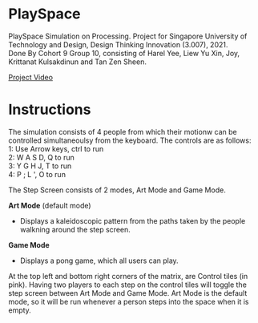# PlaySpace
PlaySpace Simulation on Processing. Project for Singapore University of Technology and Design, Design Thinking Innovation (3.007), 2021.  
Done By Cohort 9 Group 10, consisting of Harel Yee, Liew Yu Xin, Joy, Krittanat Kulsakdinun and Tan Zen Sheen. 

[Project Video](https://www.youtube.com/watch?v=OIolfgjjPrU)

# Instructions

The simulation consists of 4 people from which their motionw can be controlled simultaneoulsy from the keyboard.
The controls are as follows:  
1: Use Arrow keys, ctrl to run  
2: W A S D, Q to run  
3: Y G H J, T to run  
4: P ; L ', O to run  

The Step Screen consists of 2 modes, Art Mode and Game Mode.

**Art Mode** (default mode)
- Displays a kaleidoscopic pattern from the paths taken by the people walkning around the step screen.

**Game Mode** 
- Displays a pong game, which all users can play.


At the top left and bottom right corners of the matrix, are Control tiles (in pink). Having two players to each step on the control tiles will toggle the step screen between Art Mode and Game Mode.
Art Mode is the default mode, so it will be run whenever a person steps into the space when it is empty.
